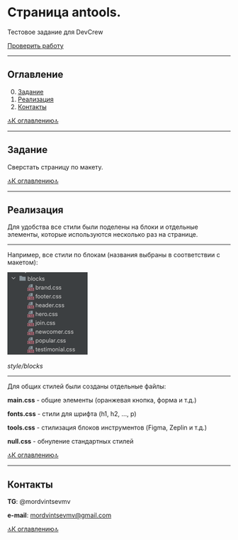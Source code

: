 # Страница antools.
Тестовое задание для DevCrew

<a href="https://mordvintsevmv.github.io/devcrew_test" target="_blank">Проверить работу</a>

---

## <a name="content">Оглавление</a>

0. [Задание](#task)
1. [Реализация](#realization)
2. [Контакты](#contacts)


[🔝К оглавлению🔝](#content)

---

## <a name="task">Задание</a>

Сверстать страницу по макету.

[🔝К оглавлению🔝](#content)

---

## <a name="realization">Реализация</a>

Для удобства все стили были поделены на блоки и отдельные элементы,
которые используются несколько раз на странице.

---

Например, все стили по блокам (названия выбраны в соответствии с макетом):

![img.png](img/readme_blocks.png)

*style/blocks*

---

Для общих стилей были созданы отдельные файлы:

**main.css** - общие элементы (оранжевая кнопка, форма и т.д.)

**fonts.css** - стили для шрифта (h1, h2, ..., p)

**tools.css** - стилизация блоков инструментов (Figma, Zeplin и т.д.) 

**null.css** - обнуление стандартных стилей


[🔝К оглавлению🔝](#content)

---

## <a name="contacts">Контакты</a>

**TG**: @mordvintsevmv

**e-mail**: mordvintsevmv@gmail.com

[🔝К оглавлению🔝](#content)

